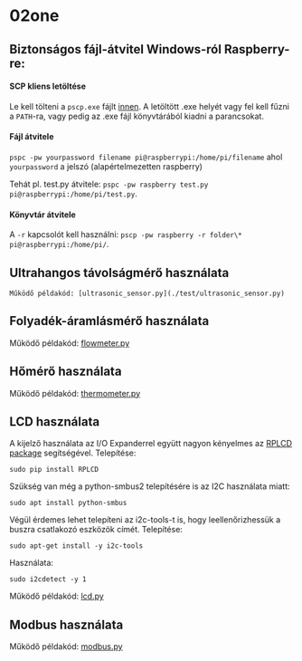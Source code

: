 # 02one

## Biztonságos fájl-átvitel Windows-ról Raspberry-re:
#### SCP kliens letöltése
Le kell tölteni a `pscp.exe` fájlt [innen](https://www.chiark.greenend.org.uk/~sgtatham/putty/latest.html).
A letöltött .exe helyét vagy fel kell fűzni a `PATH`-ra, vagy pedig az .exe fájl könyvtárából kiadni a parancsokat.

#### Fájl átvitele
`pspc -pw yourpassword filename pi@raspberrypi:/home/pi/filename`
ahol `yourpassword` a jelszó (alapértelmezetten raspberry)

Tehát pl. test.py átvitele:
`pspc -pw raspberry test.py pi@raspberrypi:/home/pi/test.py`.

#### Könyvtár átvitele
A `-r` kapcsolót kell használni:
`pscp -pw raspberry -r folder\* pi@raspberrypi:/home/pi/`.

## Ultrahangos távolságmérő használata

`Működő példakód: [ultrasonic_sensor.py](./test/ultrasonic_sensor.py)`

## Folyadék-áramlásmérő használata

Működő példakód: [flowmeter.py](./test/flowmeter.py)

## Hőmérő használata

Működő példakód: [thermometer.py](./test/thermometer.py)

## LCD használata
A kijelző használata az I/O Expanderrel együtt nagyon kényelmes az [RPLCD package](https://rplcd.readthedocs.io/en/stable/) segítségével.
Telepítése:
```
sudo pip install RPLCD
```
Szükség van még a python-smbus2 telepítésére is az I2C használata miatt:
```
sudo apt install python-smbus
```
Végül érdemes lehet telepíteni az i2c-tools-t is, hogy leellenőrizhessük a buszra csatlakozó eszközök címét.
Telepítése:
```
sudo apt-get install -y i2c-tools
```
Használata:
```
sudo i2cdetect -y 1
```

Működő példakód: [lcd.py](./test/lcd.py)

## Modbus használata

Működő példakód: [modbus.py](./test/modbus.py)
